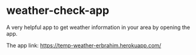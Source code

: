 # weather-check-app

A very helpful app to get weather information in your area by opening the app.

The app link: https://temp-weather-erbrahim.herokuapp.com/
